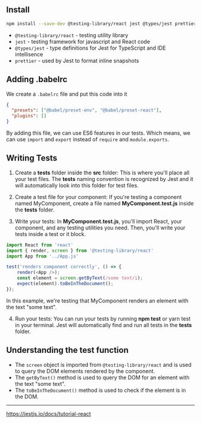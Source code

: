 ## Install
```bash
npm install --save-dev @testing-library/react jest @types/jest prettier
```

- `@testing-library/react` - testing utility library
- `jest` - testing framework for javascript and React code
- `@types/jest` - type definitions for Jest for TypeScript and IDE intellisence
- `prettier` - used by Jest to format inline snapshots


## Adding .babelrc

We create a `.babelrc` file and put this code into it
```json
{
  "presets": ["@babel/preset-env", "@babel/preset-react"],
  "plugins": []
}
```
By adding this file, we can use ES6 features in our tests.
Which means, we can use `import` and `export` instead of `require` and `module.exports`.


## Writing Tests
1. Create a __tests__ folder inside the **src** folder: This is where you'll place all your test files. The __tests__ naming convention is recognized by Jest and it will automatically look into this folder for test files.
   
2. Create a test file for your component: If you're testing a component named MyComponent, create a file named **MyComponent.test.js** inside the __tests__ folder.

3. Write your tests: In **MyComponent.test.js**, you'll import React, your component, and any testing utilities you need. Then, you'll write your tests inside a test or it block.

```javascript
import React from 'react'
import { render, screen } from '@testing-library/react'
import App from '../App.js'

test('renders component correctly', () => {
    render(<App />);
    const element = screen.getByText(/some text/i);
    expect(element).toBeInTheDocument();
});
```
In this example, we're testing that MyComponent renders an element with the text "some text".

4. Run your tests: You can run your tests by running **npm test** or yarn test in your terminal. Jest will automatically find and run all tests in the __tests__ folder.


## Understanding the test function

- The `screen` object is imported from `@testing-library/react` and is used to query the DOM elements rendered by the component.
- The `getByText()` method is used to query the DOM for an element with the text "some text".
- The `toBeInTheDocument()` method is used to check if the element is in the DOM.
  
--- 

https://jestjs.io/docs/tutorial-react